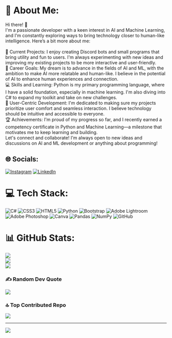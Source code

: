 # 💫 About Me:
Hi there! 👋<br>I'm a passionate developer with a keen interest in AI and Machine Learning, and I'm constantly exploring ways to bring technology closer to human-like intelligence. Here’s a bit more about me:<br><br>🚀 Current Projects: I enjoy creating Discord bots and small programs that bring utility and fun to users. I'm always experimenting with new ideas and improving my existing projects to be more interactive and user-friendly.<br>🎯 Career Goals: My dream is to advance in the fields of AI and ML, with the ambition to make AI more relatable and human-like. I believe in the potential of AI to enhance human experiences and connection.<br>💻 Skills and Learning: Python is my primary programming language, where I have a solid foundation, especially in machine learning. I'm also diving into C# to expand my toolkit and take on new challenges.<br>🌟 User-Centric Development: I'm dedicated to making sure my projects prioritize user comfort and seamless interaction. I believe technology should be intuitive and accessible to everyone.<br>🏆 Achievements: I'm proud of my progress so far, and I recently earned a competency certificate in Python and Machine Learning—a milestone that motivates me to keep learning and building.<br>Let's connect and collaborate! I'm always open to new ideas and discussions on AI and ML development or anything about programming!


## 🌐 Socials:
[![Instagram](https://img.shields.io/badge/Instagram-%23E4405F.svg?logo=Instagram&logoColor=white)](https://instagram.com/nakata_chr) [![LinkedIn](https://img.shields.io/badge/LinkedIn-%230077B5.svg?logo=linkedin&logoColor=white)](https://linkedin.com/in/Nakata_Christian) 

# 💻 Tech Stack:
![C#](https://img.shields.io/badge/c%23-%23239120.svg?style=for-the-badge&logo=csharp&logoColor=white) ![CSS3](https://img.shields.io/badge/css3-%231572B6.svg?style=for-the-badge&logo=css3&logoColor=white) ![HTML5](https://img.shields.io/badge/html5-%23E34F26.svg?style=for-the-badge&logo=html5&logoColor=white) ![Python](https://img.shields.io/badge/python-3670A0?style=for-the-badge&logo=python&logoColor=ffdd54) ![Bootstrap](https://img.shields.io/badge/bootstrap-%238511FA.svg?style=for-the-badge&logo=bootstrap&logoColor=white) ![Adobe Lightroom](https://img.shields.io/badge/Adobe%20Lightroom-31A8FF.svg?style=for-the-badge&logo=Adobe%20Lightroom&logoColor=white) ![Adobe Photoshop](https://img.shields.io/badge/adobe%20photoshop-%2331A8FF.svg?style=for-the-badge&logo=adobe%20photoshop&logoColor=white) ![Canva](https://img.shields.io/badge/Canva-%2300C4CC.svg?style=for-the-badge&logo=Canva&logoColor=white) ![Pandas](https://img.shields.io/badge/pandas-%23150458.svg?style=for-the-badge&logo=pandas&logoColor=white) ![NumPy](https://img.shields.io/badge/numpy-%23013243.svg?style=for-the-badge&logo=numpy&logoColor=white) ![GitHub](https://img.shields.io/badge/github-%23121011.svg?style=for-the-badge&logo=github&logoColor=white)
# 📊 GitHub Stats:
![](https://github-readme-stats.vercel.app/api?username=nakatach&theme=dark&hide_border=false&include_all_commits=false&count_private=false)<br/>
![](https://github-readme-streak-stats.herokuapp.com/?user=nakatach&theme=dark&hide_border=false)<br/>
![](https://github-readme-stats.vercel.app/api/top-langs/?username=nakatach&theme=dark&hide_border=false&include_all_commits=false&count_private=false&layout=compact)

### ✍️ Random Dev Quote
![](https://quotes-github-readme.vercel.app/api?type=horizontal&theme=radical)

### 🔝 Top Contributed Repo
![](https://github-contributor-stats.vercel.app/api?username=nakatach&limit=5&theme=dark&combine_all_yearly_contributions=true)

---
[![](https://visitcount.itsvg.in/api?id=nakatach&icon=0&color=0)](https://visitcount.itsvg.in)

<!-- Proudly created with GPRM ( https://gprm.itsvg.in ) -->
